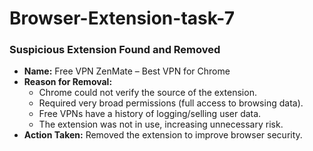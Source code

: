 # Browser-Extension-task-7
### Suspicious Extension Found and Removed
- **Name:** Free VPN ZenMate – Best VPN for Chrome
- **Reason for Removal:**
  - Chrome could not verify the source of the extension.
  - Required very broad permissions (full access to browsing data).
  - Free VPNs have a history of logging/selling user data.
  - The extension was not in use, increasing unnecessary risk.
- **Action Taken:** Removed the extension to improve browser security.
